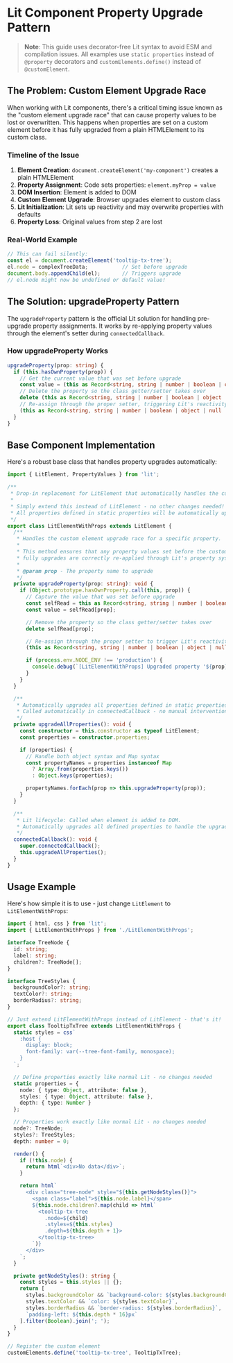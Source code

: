 # Lit Component Property Upgrade Pattern

> **Note**: This guide uses decorator-free Lit syntax to avoid ESM and compilation issues. All examples use `static properties` instead of `@property` decorators and `customElements.define()` instead of `@customElement`.

## The Problem: Custom Element Upgrade Race

When working with Lit components, there's a critical timing issue known as the "custom element upgrade race" that can cause property values to be lost or overwritten. This happens when properties are set on a custom element before it has fully upgraded from a plain HTMLElement to its custom class.

### Timeline of the Issue

1. **Element Creation**: `document.createElement('my-component')` creates a plain HTMLElement
2. **Property Assignment**: Code sets properties: `element.myProp = value`
3. **DOM Insertion**: Element is added to DOM
4. **Custom Element Upgrade**: Browser upgrades element to custom class
5. **Lit Initialization**: Lit sets up reactivity and may overwrite properties with defaults
6. **Property Loss**: Original values from step 2 are lost

### Real-World Example

```typescript
// This can fail silently:
const el = document.createElement('tooltip-tx-tree');
el.node = complexTreeData;           // Set before upgrade
document.body.appendChild(el);       // Triggers upgrade
// el.node might now be undefined or default value!
```

## The Solution: upgradeProperty Pattern

The `upgradeProperty` pattern is the official Lit solution for handling pre-upgrade property assignments. It works by re-applying property values through the element's setter during `connectedCallback`.

### How upgradeProperty Works

```typescript
upgradeProperty(prop: string) {
  if (this.hasOwnProperty(prop)) {
    // Get the current value that was set before upgrade
    const value = (this as Record<string, string | number | boolean | object | null | undefined>)[prop];
    // Delete the property so the class getter/setter takes over
    delete (this as Record<string, string | number | boolean | object | null | undefined>)[prop];
    // Re-assign through the proper setter, triggering Lit's reactivity
    (this as Record<string, string | number | boolean | object | null | undefined>)[prop] = value;
  }
}
```

## Base Component Implementation

Here's a robust base class that handles property upgrades automatically:

```typescript
import { LitElement, PropertyValues } from 'lit';

/**
 * Drop-in replacement for LitElement that automatically handles the custom element upgrade race.
 *
 * Simply extend this instead of LitElement - no other changes needed!
 * All properties defined in static properties will be automatically upgraded on mount.
 */
export class LitElementWithProps extends LitElement {
  /**
   * Handles the custom element upgrade race for a specific property.
   *
   * This method ensures that any property values set before the custom element
   * fully upgrades are correctly re-applied through Lit's property system.
   *
   * @param prop - The property name to upgrade
   */
  private upgradeProperty(prop: string): void {
    if (Object.prototype.hasOwnProperty.call(this, prop)) {
      // Capture the value that was set before upgrade
      const selfRead = this as Record<string, string | number | boolean | object | null | undefined>;
      const value = selfRead[prop];

      // Remove the property so the class getter/setter takes over
      delete selfRead[prop];

      // Re-assign through the proper setter to trigger Lit's reactivity
      (this as Record<string, string | number | boolean | object | null | undefined>)[prop] = value;

      if (process.env.NODE_ENV !== 'production') {
        console.debug(`[LitElementWithProps] Upgraded property '${prop}' with value:`, value);
      }
    }
  }

  /**
   * Automatically upgrades all properties defined in static properties.
   * Called automatically in connectedCallback - no manual intervention needed.
   */
  private upgradeAllProperties(): void {
    const constructor = this.constructor as typeof LitElement;
    const properties = constructor.properties;

    if (properties) {
      // Handle both object syntax and Map syntax
      const propertyNames = properties instanceof Map
        ? Array.from(properties.keys())
        : Object.keys(properties);

      propertyNames.forEach(prop => this.upgradeProperty(prop));
    }
  }

  /**
   * Lit lifecycle: Called when element is added to DOM.
   * Automatically upgrades all defined properties to handle the upgrade race.
   */
  connectedCallback(): void {
    super.connectedCallback();
    this.upgradeAllProperties();
  }
}
```

## Usage Example

Here's how simple it is to use - just change `LitElement` to `LitElementWithProps`:

```typescript
import { html, css } from 'lit';
import { LitElementWithProps } from './LitElementWithProps';

interface TreeNode {
  id: string;
  label: string;
  children?: TreeNode[];
}

interface TreeStyles {
  backgroundColor?: string;
  textColor?: string;
  borderRadius?: string;
}

// Just extend LitElementWithProps instead of LitElement - that's it!
export class TooltipTxTree extends LitElementWithProps {
  static styles = css`
    :host {
      display: block;
      font-family: var(--tree-font-family, monospace);
    }
  `;

  // Define properties exactly like normal Lit - no changes needed
  static properties = {
    node: { type: Object, attribute: false },
    styles: { type: Object, attribute: false },
    depth: { type: Number }
  };

  // Properties work exactly like normal Lit - no changes needed
  node?: TreeNode;
  styles?: TreeStyles;
  depth: number = 0;

  render() {
    if (!this.node) {
      return html`<div>No data</div>`;
    }

    return html`
      <div class="tree-node" style="${this.getNodeStyles()}">
        <span class="label">${this.node.label}</span>
        ${this.node.children?.map(child => html`
          <tooltip-tx-tree
            .node=${child}
            .styles=${this.styles}
            .depth=${this.depth + 1}>
          </tooltip-tx-tree>
        `)}
      </div>
    `;
  }

  private getNodeStyles(): string {
    const styles = this.styles || {};
    return [
      styles.backgroundColor && `background-color: ${styles.backgroundColor}`,
      styles.textColor && `color: ${styles.textColor}`,
      styles.borderRadius && `border-radius: ${styles.borderRadius}`,
      `padding-left: ${this.depth * 16}px`
    ].filter(Boolean).join('; ');
  }
}

// Register the custom element
customElements.define('tooltip-tx-tree', TooltipTxTree);
```
